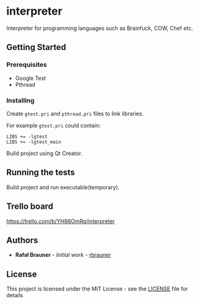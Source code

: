 # interpreter

Interpreter for programming languages such as Brainfuck, COW, Chef etc.

## Getting Started

### Prerequisites

- Google Test
- Pthread

### Installing

Create `gtest.pri` and `pthread.pri` files to link libraries.

For example `gtest.pri` could contain:

```
LIBS += -lgtest
LIBS += -lgtest_main
```

Build project using Qt Creator.

## Running the tests

Build project and run executable(temporary).

## Trello board

https://trello.com/b/YH86OmRq/interpreter

## Authors

* **Rafał Brauner** - *Initial work* - [rbrauner](https://github.com/rbrauner)

## License

This project is licensed under the MIT License - see the [LICENSE](LICENSE) file for details
